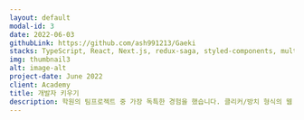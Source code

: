 ```yaml
---
layout: default
modal-id: 3
date: 2022-06-03
githubLink: https://github.com/ash991213/Gaeki
stacks: TypeScript, React, Next.js, redux-saga, styled-components, multer, AWS-EC2, nginx, sequelize
img: thumbnail3
alt: image-alt
project-date: June 2022
client: Academy
title: 개발자 키우기
description: 학원의 팀프로젝트 중 가장 독특한 경험을 했습니다. 클리커/방치 형식의 웹 게임을 만드는 것이 목표였으며, react native 와 expo 를 통해 플레이스토어에 출시까지 이뤘습니다. 캐릭터 및 배경 등 게임 소스를 비트맵으로 직접 제작한것이 특별한 경험이었습니다.
---
```

